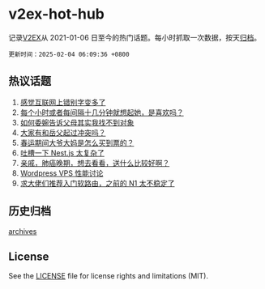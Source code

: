 # v2ex-hot-hub

 记录[V2EX](https://www.v2ex.com/)从 2021-01-06 日至今的热门话题。每小时抓取一次数据，按天[归档](archives)。

`更新时间：2025-02-04 06:09:36 +0800`

## 热议话题

1. [感觉互联网上错别字变多了](https://www.v2ex.com/t/1108674)
1. [每个小时或者每间隔十几分钟就想起她，是喜欢吗？](https://www.v2ex.com/t/1108675)
1. [如何委婉告诉父母其实我找不到对象](https://www.v2ex.com/t/1108755)
1. [大家有和岳父起过冲突吗？](https://www.v2ex.com/t/1108777)
1. [春运期间大爷大妈是怎么买到票的？](https://www.v2ex.com/t/1108708)
1. [吐槽一下 Nest.js 太复杂了](https://www.v2ex.com/t/1108703)
1. [亲戚，肺癌晚期，想去看看，送什么比较好啊？](https://www.v2ex.com/t/1108695)
1. [Wordpress VPS 性能讨论](https://www.v2ex.com/t/1108709)
1. [求大佬们推荐入门软路由，之前的 N1 太不稳定了](https://www.v2ex.com/t/1108722)

## 历史归档

[archives](archives)

## License

See the [LICENSE](LICENSE) file for license rights and limitations (MIT).
